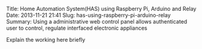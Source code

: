 Title: Home Automation System(HAS) using Raspberry Pi, Arduino and Relay
Date: 2013-11-21 21:41
Slug: has-using-raspberry-pi-arduino-relay
Summary: Using a administrative web control panel allows authenticated user to control, regulate interfaced electronic appliances 

Explain the working here briefly
